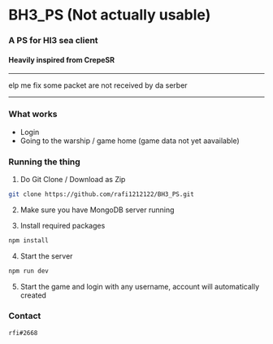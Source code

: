 # BH3_PS (Not actually usable)
### A PS for HI3 sea client
#### Heavily inspired from CrepeSR
--------------------------
elp me fix some packet are not received by da serber
__________________________

### What works
- Login
- Going to the warship / game home (game data not yet aavailable)

### Running the thing
1. Do Git Clone / Download as Zip

```bash
git clone https://github.com/rafi1212122/BH3_PS.git 
```

2. Make sure you have MongoDB server running

3. Install required packages

```bash
npm install 
```

4. Start the server
```bash
npm run dev
```

5. Start the game and login with any username, account will automatically created

### Contact
```
rfi#2668
```
